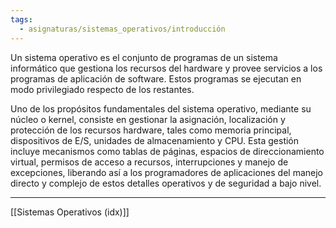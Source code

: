 ```yaml
---
tags:
  - asignaturas/sistemas_operativos/introducción
---
```

Un sistema operativo es el conjunto de programas de un sistema informático que gestiona los recursos del hardware y provee servicios a los programas de aplicación de software. Estos programas se ejecutan en modo privilegiado respecto de los restantes.

Uno de los propósitos fundamentales del sistema operativo, mediante su núcleo o kernel, consiste en gestionar la asignación, localización y protección de los recursos hardware, tales como memoria principal, dispositivos de E/S, unidades de almacenamiento y CPU. Esta gestión incluye mecanismos como tablas de páginas, espacios de direccionamiento virtual, permisos de acceso a recursos, interrupciones y manejo de excepciones, liberando así a los programadores de aplicaciones del manejo directo y complejo de estos detalles operativos y de seguridad a bajo nivel.

---

[[Sistemas Operativos (idx)]]